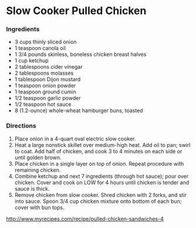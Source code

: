 # Slow Cooker Pulled Chicken

### Ingredients
* 3 cups thinly sliced onion
* 1 teaspoon canola oil
* 1 3/4 pounds skinless, boneless chicken breast halves
* 1 cup ketchup
* 2 tablespoons cider vinegar
* 2 tablespoons molasses
* 1 tablespoon Dijon mustard
* 1 teaspoon onion powder
* 1 teaspoon ground cumin
* 1/2 teaspoon garlic powder
* 1/2 teaspoon hot sauce
* 8 (1.2-ounce) whole-wheat hamburger buns, toasted
 
### Directions
1. Place onion in a 4-quart oval electric slow cooker.
2. Heat a large nonstick skillet over medium-high heat. Add oil to pan; swirl to coat. Add half of chicken, and cook 3 to 4 minutes on each side or until golden brown.
3. Place chicken in a single layer on top of onion. Repeat procedure with remaining chicken.
4. Combine ketchup and next 7 ingredients (through hot sauce); pour over chicken. Cover and cook on LOW for 4 hours until chicken is tender and sauce is thick.
5. Remove chicken from slow cooker. Shred chicken with 2 forks, and stir into sauce. Spoon 3/4 cup chicken mixture onto bottom of each bun; cover with bun tops.
  
http://www.myrecipes.com/recipe/pulled-chicken-sandwiches-4